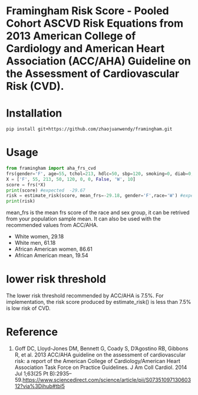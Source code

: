 # Framingham Risk Score -  Pooled Cohort ASCVD Risk Equations from 2013 American College of Cardiology and American Heart Association (ACC/AHA) Guideline on the Assessment of Cardiovascular Risk (CVD).

# Installation
```
pip install git+https://github.com/zhaojuanwendy/framingham.git
```

# Usage
```python
from framingham import aha_frs_cvd
frs(gender='F', age=55, tchol=213, hdlc=50, sbp=120, smoking=0, diab=0, ht_treat=False, race='W',time=10)
X = ['F', 55, 213, 50, 120, 0, 0, False, 'W', 10]
score = frs(*X)
print(score) #expected  -29.67
risk = estimate_risk(score, mean_frs=-29.18, gender='F',race='W') #expected 0.021, mean_frs is the mean frs score of the race and sex group
print(risk)
```

mean_frs is the mean frs score of the race and sex group, it can be retrived from your population sample mean. It can also be used with the recommended values from ACC/AHA.

* White women, 29.18
* White men, 61.18
* African American women, 86.61
* African American mean, 19.54

# lower risk threshold
The lower risk threshold recommended by ACC/AHA is 7.5%.
For implementation, the risk score produced by estimate_risk() is less than 7.5% is low risk of CVD.

# Reference
1. Goff DC, Lloyd-Jones DM, Bennett G, Coady S, D’Agostino RB, Gibbons R, et al. 2013 ACC/AHA guideline on the assessment of cardiovascular risk: a report of the American College of Cardiology/American Heart Association Task Force on Practice Guidelines. J Am Coll Cardiol. 2014 Jul 1;63(25 Pt B):2935–59.https://www.sciencedirect.com/science/article/pii/S0735109713060312?via%3Dihub#tbl5
